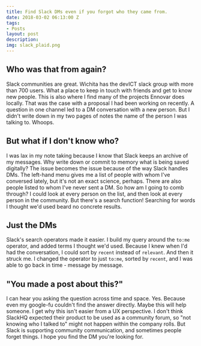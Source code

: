 ```yaml
---
title: Find Slack DMs even if you forgot who they came from.
date: 2018-03-02 06:13:00 Z
tags:
- Posts
layout: post
description: 
img: slack_plaid.png
---
```


## Who was that from again?
Slack communities are great. Wichita has the devICT slack group with more than 700 users. What a place to keep in touch with friends and get to know new people. This is also where I find many of the projects Ennovar does locally. That was the case with a proposal I had been working on recently. A question in one channel led to a DM conversation with a new person. But I didn't write down in my two pages of notes the name of the person I was talking to. Whoops.

## But what if I don't know who?
I was lax in my note taking because I know that Slack keeps an archive of my messages. Why write down or commit to memory what is being saved digitally? The issue becomes the issue because of the way Slack handles DMs. The left-hand menu gives me a list of people with whom I've conversed lately, but it's not an exact science, perhaps. There are also people listed to whom I've never sent a DM. So how am I going to comb through? I could look at every person on the list, and then look at every person in the community. But there's a search function! Searching for words I thought we'd used beard no concrete results.

## Just the DMs
Slack's search operators made it easier. I build my query around the `to:me` operator, and added terms I thought we'd used. Because I knew when I'd had the conversation, I could sort by `recent` instead of `relevant`. And then it struck me.
I changed the operator to just `to:me`, sorted by `recent`, and I was able to go back in time - message by message.

## "You made a post about this?"
I can hear you asking the question across time and space. Yes. Because even my google-fu couldn't find the answer directly. Maybe this will help someone. I get why this isn't easier from a UX perspective. I don't think SlackHQ expected their product to be used as a community forum, so "not knowing who I talked to" might not happen within the company rolls. But Slack is supporting community communication, and sometimes people forget things. I hope you find the DM you're looking for.
